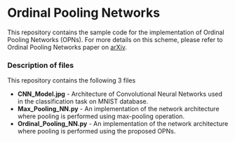# Ordinal Pooling Networks

This repository contains the sample code for the implementation of Ordinal Pooling Networks (OPNs). For more details on this scheme, please refer to Ordinal Pooling Networks paper on [arXiv](<link>).

### Description of files

This repository contains the following 3 files

* **CNN_Model.jpg** - Architecture of Convolutional Neural Networks used in the classification task on MNIST database.
* **Max_Pooling_NN.py** - An implementation of the network architecture where pooling is performed using max-pooling operation.
* **Ordinal_Pooling_NN.py** - An implementation of the network architecture where pooling is performed using the proposed OPNs.
